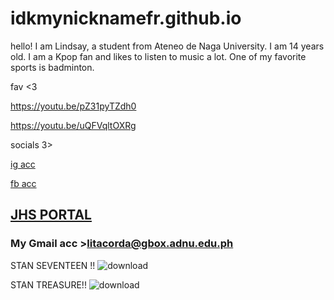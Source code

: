 # idkmynicknamefr.github.io
hello! I am Lindsay, a student from Ateneo de Naga University. I am 14 years old. I am a Kpop fan and likes to listen to music a lot. One of my favorite sports is badminton. 

fav <3

https://youtu.be/pZ31pyTZdh0

https://youtu.be/uQFVqltOXRg

socials 3>

[ig acc](https://www.instagram.com/lindsaytacordaa/?hl=en)

[fb acc](https://www.facebook.com/profile.php?id=100017333942990)

## [JHS PORTAL](https://jhsportal.adnu.edu.ph/)
### My Gmail acc >litacorda@gbox.adnu.edu.ph

STAN SEVENTEEN !! 
![download](https://user-images.githubusercontent.com/118333664/202584169-5a37aaff-33a6-47ed-8d0f-6ba74300909c.jpg)

STAN TREASURE!!
![download](https://user-images.githubusercontent.com/118333664/202584338-99a9b602-506c-41da-a01d-816aec187e21.jpg)

